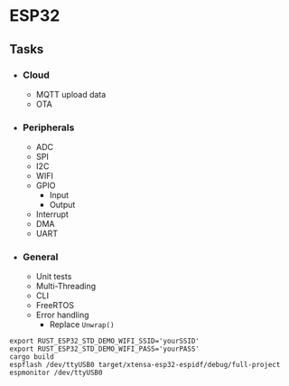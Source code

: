 # ESP32

## Tasks

- ### Cloud
    - MQTT upload data
    - OTA
- ### Peripherals
    - ADC
    - SPI
    - I2C
    - WIFI
    - GPIO
        - Input
        - Output
    - Interrupt
    - DMA
    - UART
- ### General
    - Unit tests
    - Multi-Threading
    - CLI
    - FreeRTOS
    - Error handling
        - Replace `Unwrap()`

```
export RUST_ESP32_STD_DEMO_WIFI_SSID='yourSSID'
export RUST_ESP32_STD_DEMO_WIFI_PASS='yourPASS'
cargo build
espflash /dev/ttyUSB0 target/xtensa-esp32-espidf/debug/full-project
espmonitor /dev/ttyUSB0
```